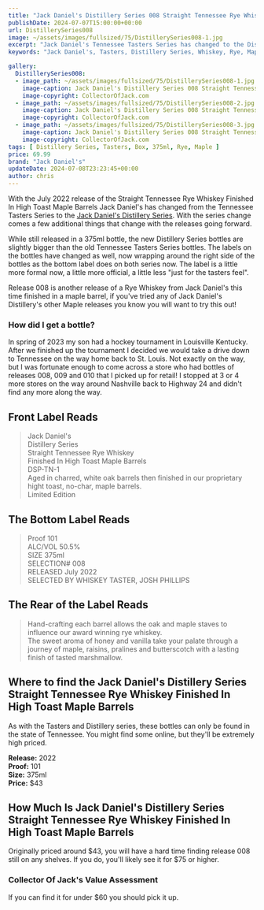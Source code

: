 ```yaml
---
title: "Jack Daniel's Distillery Series 008 Straight Tennessee Rye Whiskey Finished In High Toast Maple Barrels"
publishDate: 2024-07-07T15:00:00+00:00
url: DistillerySeries008
image: ~/assets/images/fullsized/75/DistillerySeries008-1.jpg
excerpt: "Jack Daniel's Tennessee Tasters Series has changed to the Distillery Series with release 008, Straight Tennessee Rye Whiskey Finished In High Toast Maple Barrels"
keywords: "Jack Daniel's, Tasters, Distillery Series, Whiskey, Rye, Maple"

gallery:
  DistillerySeries008:
  - image_path: ~/assets/images/fullsized/75/DistillerySeries008-1.jpg
    image-caption: Jack Daniel's Distillery Series 008 Straight Tennessee Rye Whiskey Finished In High Toast Maple Barrels Front of Bottle
    image-copyright: CollectorOfJack.com
  - image_path: ~/assets/images/fullsized/75/DistillerySeries008-2.jpg
    image-caption: Jack Daniel's Distillery Series 008 Straight Tennessee Rye Whiskey Finished In High Toast Maple Barrels Side/Rear of Bottle
    image-copyright: CollectorOfJack.com
  - image_path: ~/assets/images/fullsized/75/DistillerySeries008-3.jpg
    image-caption: Jack Daniel's Distillery Series 008 Straight Tennessee Rye Whiskey Finished In High Toast Maple Barrels Front from Angle
    image-copyright: CollectorOfJack.com
tags: [ Distillery Series, Tasters, Box, 375ml, Rye, Maple ]
price: 69.99
brand: "Jack Daniel's"
updateDate: 2024-07-08T23:23:45+00:00
author: chris
---
```

With the July 2022 release of the Straight Tennessee Rye Whiskey Finished In High Toast Maple Barrels Jack Daniel's has changed from the Tennessee Tasters Series to the [Jack Daniel's Distillery Series](/series/tasters-distillery). With the series change comes a few additional things that change with the releases going forward. 

While still released in a 375ml bottle, the new Distillery Series bottles are slightly bigger than the old Tennessee Tasters Series bottles. The labels on the bottles have changed as well, now wrapping around the right side of the bottles as the bottom label does on both series now. The label is a little more formal now, a little more official, a little less "just for the tasters feel". 

Release 008 is another release of a Rye Whiskey from Jack Daniel's this time finished in a maple barrel, if you've tried any of Jack Daniel's Distillery's other Maple releases you know you will want to try this out! 

### How did I get a bottle?
In spring of 2023 my son had a hockey tournament in Louisville Kentucky. After we finished up the tournament I decided we would take a drive down to Tennessee on the way home back to St. Louis. Not exactly on the way, but I was fortunate enough to come across a store who had bottles of releases 008, 009 and 010 that I picked up for retail! I stopped at 3 or 4 more stores on the way around Nashville back to Highway 24 and didn't find any more along the way. 

## Front Label Reads
> Jack Daniel's  
> Distillery Series  
> Straight Tennessee Rye Whiskey  
> Finished In High Toast Maple Barrels  
> DSP-TN-1  
> Aged in charred, white oak barrels then finished in our proprietary hight toast, no-char, maple barrels.  
> Limited Edition

## The Bottom Label Reads
> Proof 101  
> ALC/VOL 50.5%  
> SIZE 375ml  
> SELECTION# 008  
> RELEASED July 2022  
> SELECTED BY WHISKEY TASTER, JOSH PHILLIPS  

## The Rear of the Label Reads
> Hand-crafting each barrel allows the oak and maple staves to influence our award winning rye whiskey.  
> The sweet aroma of honey and vanilla take your palate through a journey of maple, raisins, pralines and butterscotch with a lasting finish of tasted marshmallow.

## Where to find the Jack Daniel's Distillery Series Straight Tennessee Rye Whiskey Finished In High Toast Maple Barrels
As with the Tasters and Distillery series, these bottles can only be found in the state of Tennessee. You might find some online, but they'll be extremely high priced.

**Release:** 2022  
**Proof:** 101  
**Size:** 375ml  
**Price:** $43


## How Much Is Jack Daniel's Distillery Series Straight Tennessee Rye Whiskey Finished In High Toast Maple Barrels
Originally priced around $43, you will have a hard time finding release 008 still on any shelves. If you do, you'll likely see it for $75 or higher.
 
### Collector Of Jack's Value Assessment
If you can find it for under $60 you should pick it up.
